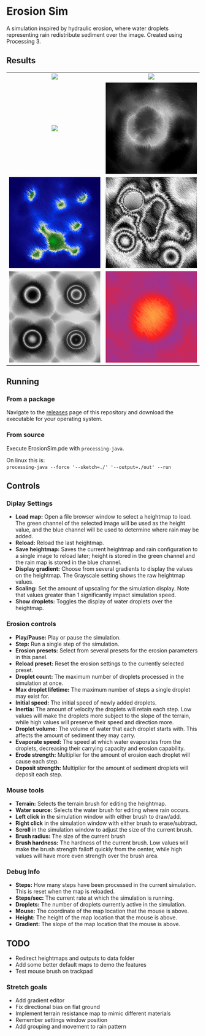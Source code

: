 # Erosion Sim

A simulation inspired by hydraulic erosion, where water droplets representing rain redistribute sediment over the image. Created using Processing 3.

## Results
| | |
:-:|:-:
![](Outputs/Demos/moderate-erosion-demo.gif) | ![](Outputs/Demos/extreme-erosion-demo.gif)
![](Outputs/Demos/grayscale-demo.gif) | ![](Outputs/2020512-18:1:47.png)
![](Outputs/2020511-17:44:8.png) | ![](Outputs/crumbling.png)
![](Outputs/atoms_eroded.png) | ![](Outputs/2020515-20:3:23.png)


## Running
### From a package
Navigate to the [releases](https://github.com/maxlep/ErosionSim/releases) page of this repository and download the executable for your operating system.

### From source
Execute ErosionSim.pde with `processing-java`.

On linux this is:   
```processing-java --force '--sketch=./' '--output=./out' --run```


## Controls

### Diplay Settings

- **Load map:** Open a file browser window to select a heightmap to load. The green channel of the selected image will be used as the height value, and the blue channel will be used to determine where rain may be added.
- **Reload:** Reload the last heightmap.
- **Save heightmap:** Saves the current heightmap and rain configuration to a single image to reload later; height is stored in the green channel and the rain map is stored in the blue channel.
- **Display gradient:** Choose from several gradients to display the values on the heightmap. The Grayscale setting shows the raw heightmap values.
- **Scaling:** Set the amount of upscaling for the simulation display. Note that values greater than 1 significantly impact simulation speed.
- **Show droplets:** Toggles the display of water droplets over the heightmap.

### Erosion controls

- **Play/Pause:** Play or pause the simulation.
- **Step:** Run a single step of the simulation.
- **Erosion presets:** Select from several presets for the erosion parameters in this panel.
- **Reload preset:** Reset the erosion settings to the currently selected preset.
- **Droplet count:** The maximum number of droplets processed in the simulation at once.
- **Max droplet lifetime:** The maximum number of steps a single droplet may exist for.
- **Initial speed:** The initial speed of newly added droplets.
- **Inertia:** The amount of velocity the droplets will retain each step. Low values will make the droplets more subject to the slope of the terrain, while high values will preserve their speed and direction more.
- **Droplet volume:** The volume of water that each droplet starts with. This affects the amount of sediment they may carry.
- **Evaporate speed:** The speed at which water evaporates from the droplets, decreasing their carrying capacity and erosion capability.
- **Erode strength:** Multiplier for the amount of erosion each droplet will cause each step.
- **Deposit strength:** Multiplier for the amount of sediment droplets will deposit each step.

### Mouse tools

- **Terrain:** Selects the terrain brush for editing the heightmap.
- **Water source:** Selects the water brush for editing where rain occurs.
- **Left click** in the simulation window with either brush to draw/add.
- **Right click** in the simulation window with either brush to erase/subtract.
- **Scroll** in the simulation window to adjust the size of the current brush.
- **Brush radius:** The size of the current brush
- **Brush hardness:** The hardness of the current brush. Low values will make the brush strength falloff quickly from the center, while high values will have more even strength over the brush area.

### Debug Info

- **Steps:** How many steps have been processed in the current simulation. This is reset when the map is reloaded.
- **Steps/sec:** The current rate at which the simulation is running.
- **Droplets:** The number of droplets currently active in the simulation.
- **Mouse:** The coordinate of the map location that the mouse is above.
- **Height:** The height of the map location that the mouse is above.
- **Gradient:** The slope of the map location that the mouse is above.


## TODO
- Redirect heightmaps and outputs to data folder
- Add some better default maps to demo the features
- Test mouse brush on trackpad

### Stretch goals
- Add gradient editor
- Fix directional bias on flat ground
- Implement terrain resistance map to mimic different materials
- Remember settings window position
- Add grouping and movement to rain pattern